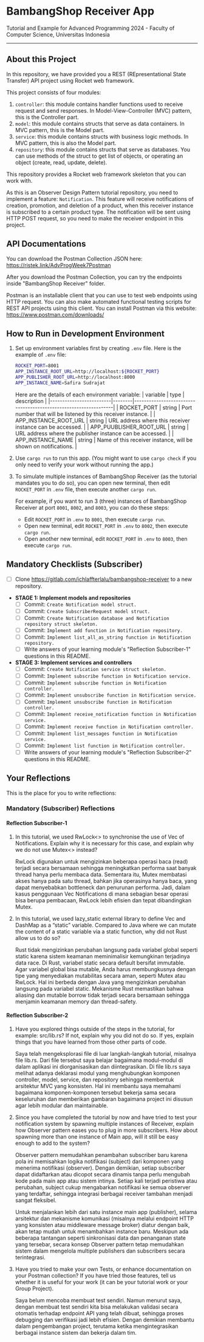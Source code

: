 # BambangShop Receiver App
Tutorial and Example for Advanced Programming 2024 - Faculty of Computer Science, Universitas Indonesia

---

## About this Project
In this repository, we have provided you a REST (REpresentational State Transfer) API project using Rocket web framework.

This project consists of four modules:
1.  `controller`: this module contains handler functions used to receive request and send responses.
    In Model-View-Controller (MVC) pattern, this is the Controller part.
2.  `model`: this module contains structs that serve as data containers.
    In MVC pattern, this is the Model part.
3.  `service`: this module contains structs with business logic methods.
    In MVC pattern, this is also the Model part.
4.  `repository`: this module contains structs that serve as databases.
    You can use methods of the struct to get list of objects, or operating an object (create, read, update, delete).

This repository provides a Rocket web framework skeleton that you can work with.

As this is an Observer Design Pattern tutorial repository, you need to implement a feature: `Notification`.
This feature will receive notifications of creation, promotion, and deletion of a product, when this receiver instance is subscribed to a certain product type.
The notification will be sent using HTTP POST request, so you need to make the receiver endpoint in this project.

## API Documentations

You can download the Postman Collection JSON here: https://ristek.link/AdvProgWeek7Postman

After you download the Postman Collection, you can try the endpoints inside "BambangShop Receiver" folder.

Postman is an installable client that you can use to test web endpoints using HTTP request.
You can also make automated functional testing scripts for REST API projects using this client.
You can install Postman via this website: https://www.postman.com/downloads/

## How to Run in Development Environment
1.  Set up environment variables first by creating `.env` file.
    Here is the example of `.env` file:
    ```bash
    ROCKET_PORT=8001
    APP_INSTANCE_ROOT_URL=http://localhost:${ROCKET_PORT}
    APP_PUBLISHER_ROOT_URL=http://localhost:8000
    APP_INSTANCE_NAME=Safira Sudrajat
    ```
    Here are the details of each environment variable:
    | variable                | type   | description                                                     |
    |-------------------------|--------|-----------------------------------------------------------------|
    | ROCKET_PORT             | string | Port number that will be listened by this receiver instance.    |
    | APP_INSTANCE_ROOT_URL   | string | URL address where this receiver instance can be accessed.       |
    | APP_PUUBLISHER_ROOT_URL | string | URL address where the publisher instance can be accessed.       |
    | APP_INSTANCE_NAME       | string | Name of this receiver instance, will be shown on notifications. |
2.  Use `cargo run` to run this app.
    (You might want to use `cargo check` if you only need to verify your work without running the app.)
3.  To simulate multiple instances of BambangShop Receiver (as the tutorial mandates you to do so),
    you can open new terminal, then edit `ROCKET_PORT` in `.env` file, then execute another `cargo run`.

    For example, if you want to run 3 (three) instances of BambangShop Receiver at port `8001`, `8002`, and `8003`, you can do these steps:
    -   Edit `ROCKET_PORT` in `.env` to `8001`, then execute `cargo run`.
    -   Open new terminal, edit `ROCKET_PORT` in `.env` to `8002`, then execute `cargo run`.
    -   Open another new terminal, edit `ROCKET_PORT` in `.env` to `8003`, then execute `cargo run`.

## Mandatory Checklists (Subscriber)
-   [ ] Clone https://gitlab.com/ichlaffterlalu/bambangshop-receiver to a new repository.
-   **STAGE 1: Implement models and repositories**
    -   [ ] Commit: `Create Notification model struct.`
    -   [ ] Commit: `Create SubscriberRequest model struct.`
    -   [ ] Commit: `Create Notification database and Notification repository struct skeleton.`
    -   [ ] Commit: `Implement add function in Notification repository.`
    -   [ ] Commit: `Implement list_all_as_string function in Notification repository.`
    -   [ ] Write answers of your learning module's "Reflection Subscriber-1" questions in this README.
-   **STAGE 3: Implement services and controllers**
    -   [ ] Commit: `Create Notification service struct skeleton.`
    -   [ ] Commit: `Implement subscribe function in Notification service.`
    -   [ ] Commit: `Implement subscribe function in Notification controller.`
    -   [ ] Commit: `Implement unsubscribe function in Notification service.`
    -   [ ] Commit: `Implement unsubscribe function in Notification controller.`
    -   [ ] Commit: `Implement receive_notification function in Notification service.`
    -   [ ] Commit: `Implement receive function in Notification controller.`
    -   [ ] Commit: `Implement list_messages function in Notification service.`
    -   [ ] Commit: `Implement list function in Notification controller.`
    -   [ ] Write answers of your learning module's "Reflection Subscriber-2" questions in this README.

## Your Reflections
This is the place for you to write reflections:

### Mandatory (Subscriber) Reflections

#### Reflection Subscriber-1
1. In this tutorial, we used RwLock<> to synchronise the use of Vec of Notifications. Explain why it is necessary for this case, and explain why we do not use Mutex<> instead?
    
    RwLock digunakan untuk mengizinkan beberapa operasi baca (read) terjadi secara bersamaan sehingga meningkatkan performa saat banyak thread hanya perlu membaca data. Sementara itu, Mutex membatasi akses hanya pada satu thread, bahkan jika operasinya hanya baca, yang dapat menyebabkan bottleneck dan penurunan performa. Jadi, dalam kasus penggunaan Vec Notifications di mana sebagian besar operasi bisa berupa pembacaan, RwLock lebih efisien dan tepat dibandingkan Mutex.

2. In this tutorial, we used lazy_static external library to define Vec and DashMap as a “static” variable. Compared to Java where we can mutate the content of a static variable via a static function, why did not Rust allow us to do so?

    Rust tidak mengizinkan perubahan langsung pada variabel global seperti static karena sistem keamanan meminimalisir kemungkinan terjadinya data race. Di Rust, variabel static secara default bersifat immutable. Agar variabel global bisa mutable, Anda harus membungkusnya dengan tipe yang menyediakan mutabilitas secara aman, seperti Mutex atau RwLock. Hal ini berbeda dengan Java yang mengizinkan perubahan langsung pada variabel static. Mekanisme Rust memastikan bahwa aliasing dan mutable borrow tidak terjadi secara bersamaan sehingga menjamin keamanan memory dan thread-safety.

#### Reflection Subscriber-2
1. Have you explored things outside of the steps in the tutorial, for example: src/lib.rs? If not, explain why you did not do so. If yes, explain things that you have learned from those other parts of code.
    
    Saya telah mengeksplorasi file di luar langkah-langkah tutorial, misalnya file lib.rs. Dari file tersebut saya belajar bagaimana modul-modul di dalam aplikasi ini diorganisasikan dan diintegrasikan. Di file lib.rs saya melihat adanya deklarasi modul yang menghubungkan komponen controller, model, service, dan repository sehingga membentuk arsitektur MVC yang konsisten. Hal ini membantu saya memahami bagaimana komponen-komponen tersebut bekerja sama secara keseluruhan dan memberikan gambaran bagaimana project ini disusun agar lebih modular dan maintainable.

2. Since you have completed the tutorial by now and have tried to test your notification system by spawning multiple instances of Receiver, explain how Observer pattern eases you to plug in more subscribers. How about spawning more than one instance of Main app, will it still be easy enough to add to the system?

    Observer pattern memudahkan penambahan subscriber baru karena pola ini memisahkan logika notifikasi (subject) dari komponen yang menerima notifikasi (observer). Dengan demikian, setiap subscriber dapat didaftarkan atau dicopot secara dinamis tanpa perlu mengubah kode pada main app atau sistem intinya. Setiap kali terjadi peristiwa atau perubahan, subject cukup mengabarkan notifikasi ke semua observer yang terdaftar, sehingga integrasi berbagai receiver tambahan menjadi sangat fleksibel.

    Untuk menjalankan lebih dari satu instance main app (publisher), selama arsitektur dan mekanisme komunikasi (misalnya melalui endpoint HTTP yang konsisten atau middleware message broker) diatur dengan baik, akan tetap mudah untuk menambahkan instance baru. Meskipun ada beberapa tantangan seperti sinkronisasi data dan penanganan state yang tersebar, secara konsep Observer pattern tetap memudahkan sistem dalam mengelola multiple publishers dan subscribers secara terintegrasi.

3. Have you tried to make your own Tests, or enhance documentation on your Postman collection? If you have tried those features, tell us whether it is useful for your work (it can be your tutorial work or your Group Project).

    Saya belum mencoba membuat test sendiri. Namun menurut saya, dengan membuat test sendiri kita bisa melakukan validasi secara otomatis terhadap endpoint API yang telah dibuat, sehingga proses debugging dan verifikasi jadi lebih efisien. Dengan demikian membantu dalam pengembangan project, terutama ketika mengintegrasikan berbagai instance sistem dan bekerja dalam tim.